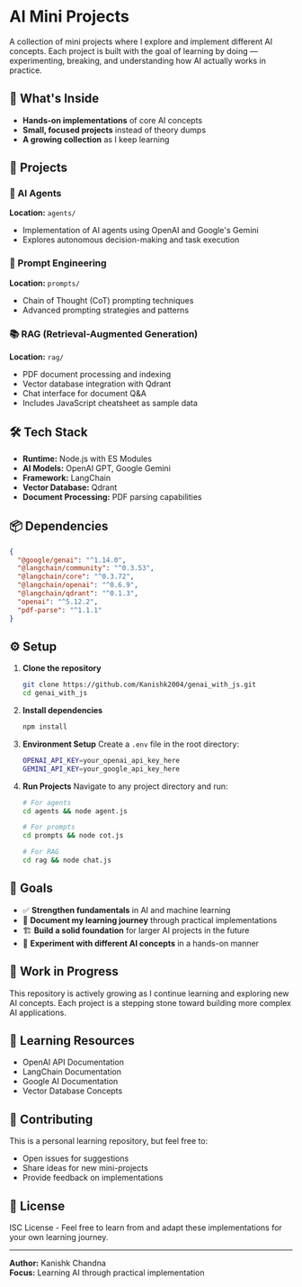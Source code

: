 # AI Mini Projects

A collection of mini projects where I explore and implement different AI concepts.
Each project is built with the goal of learning by doing — experimenting, breaking, and understanding how AI actually works in practice.

## 🎯 What's Inside

- **Hands-on implementations** of core AI concepts
- **Small, focused projects** instead of theory dumps  
- **A growing collection** as I keep learning

## 🚀 Projects

### 🤖 AI Agents
**Location:** `agents/`
- Implementation of AI agents using OpenAI and Google's Gemini
- Explores autonomous decision-making and task execution

### 💬 Prompt Engineering  
**Location:** `prompts/`
- Chain of Thought (CoT) prompting techniques
- Advanced prompting strategies and patterns

### 📚 RAG (Retrieval-Augmented Generation)
**Location:** `rag/`
- PDF document processing and indexing
- Vector database integration with Qdrant
- Chat interface for document Q&A
- Includes JavaScript cheatsheet as sample data

## 🛠️ Tech Stack

- **Runtime:** Node.js with ES Modules
- **AI Models:** OpenAI GPT, Google Gemini
- **Framework:** LangChain
- **Vector Database:** Qdrant
- **Document Processing:** PDF parsing capabilities

## 📦 Dependencies

```json
{
  "@google/genai": "^1.14.0",
  "@langchain/community": "^0.3.53", 
  "@langchain/core": "^0.3.72",
  "@langchain/openai": "^0.6.9",
  "@langchain/qdrant": "^0.1.3",
  "openai": "^5.12.2",
  "pdf-parse": "^1.1.1"
}
```

## ⚙️ Setup

1. **Clone the repository**
   ```bash
   git clone https://github.com/Kanishk2004/genai_with_js.git
   cd genai_with_js
   ```

2. **Install dependencies**
   ```bash
   npm install
   ```

3. **Environment Setup**
   Create a `.env` file in the root directory:
   ```bash
   OPENAI_API_KEY=your_openai_api_key_here
   GEMINI_API_KEY=your_google_api_key_here
   ```

4. **Run Projects**
   Navigate to any project directory and run:
   ```bash
   # For agents
   cd agents && node agent.js
   
   # For prompts  
   cd prompts && node cot.js
   
   # For RAG
   cd rag && node chat.js
   ```

## 🎯 Goals

- ✅ **Strengthen fundamentals** in AI and machine learning
- 📝 **Document my learning journey** through practical implementations  
- 🏗️ **Build a solid foundation** for larger AI projects in the future
- 🔬 **Experiment with different AI concepts** in a hands-on manner

## 🚧 Work in Progress

This repository is actively growing as I continue learning and exploring new AI concepts. Each project is a stepping stone toward building more complex AI applications.

## 📖 Learning Resources

- OpenAI API Documentation
- LangChain Documentation  
- Google AI Documentation
- Vector Database Concepts

## 🤝 Contributing

This is a personal learning repository, but feel free to:
- Open issues for suggestions
- Share ideas for new mini-projects
- Provide feedback on implementations

## 📄 License

ISC License - Feel free to learn from and adapt these implementations for your own learning journey.

---

**Author:** Kanishk Chandna  
**Focus:** Learning AI through practical implementation
